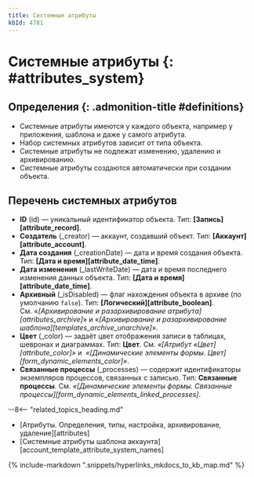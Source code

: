 ```yaml
---
title: Системные атрибуты
kbId: 4781
---
```


# Системные атрибуты {: #attributes_system}

<div class="admonition question" markdown="block">

## Определения {: .admonition-title #definitions}

- Системные атрибуты имеются у каждого объекта, например у приложения, шаблона и даже у самого атрибута.
- Набор системных атрибутов зависит от типа объекта.
- Системные атрибуты не подлежат изменению, удалению и архивированию.
- Системные атрибуты создаются автоматически при создании объекта.

</div>

## Перечень системных атрибутов

- **ID** (id) — уникальный идентификатор объекта. Тип: **[Запись][attribute_record]**.
- **Создатель** (\_creator) — аккаунт, создавший объект. Тип: **[Аккаунт][attribute_account]**.
- **Дата создания** (\_creationDate) — дата и время создания объекта. Тип: **[Дата и время][attribute_date_time]**.
- **Дата изменения** (\_lastWriteDate) — дата и время последнего изменения данных объекта. Тип: **[Дата и время][attribute_date_time]**.
- **Архивный** (\_isDisabled) — флаг нахождения объекта в архиве (по умолчанию `false`). Тип: **[Логический][attribute_boolean]**. См. «_[Архивирование и разархивирование атрибута][attributes_archive]_» и «_[Архивирование и разархивирование шаблона][templates_archive_unarchive]_».
- **Цвет** (\_color) — задаёт цвет отображения записи в таблицах, шевронах и диаграммах. Тип: **Цвет**. См. _«[Атрибут «Цвет][attribute_color]»_ и  _«[Динамические элементы формы. Цвет][form_dynamic_elements_color]»_.
- **Связанные процессы** (\_processes) — содержит идентификаторы экземпляров процессов, связанных с записью. Тип: **Связанные процессы**. См. _«[Динамические элементы формы. Связанные процессы][form_dynamic_elements_linked_processes]_.

<div class="relatedTopics" markdown="block">

--8<-- "related_topics_heading.md"

- [Атрибуты. Определения, типы, настройка, архивирование, удаление][attributes]
- [Системные атрибуты шаблона аккаунта][account_template_attribute_system_names]

</div>

{% include-markdown ".snippets/hyperlinks_mkdocs_to_kb_map.md" %}
